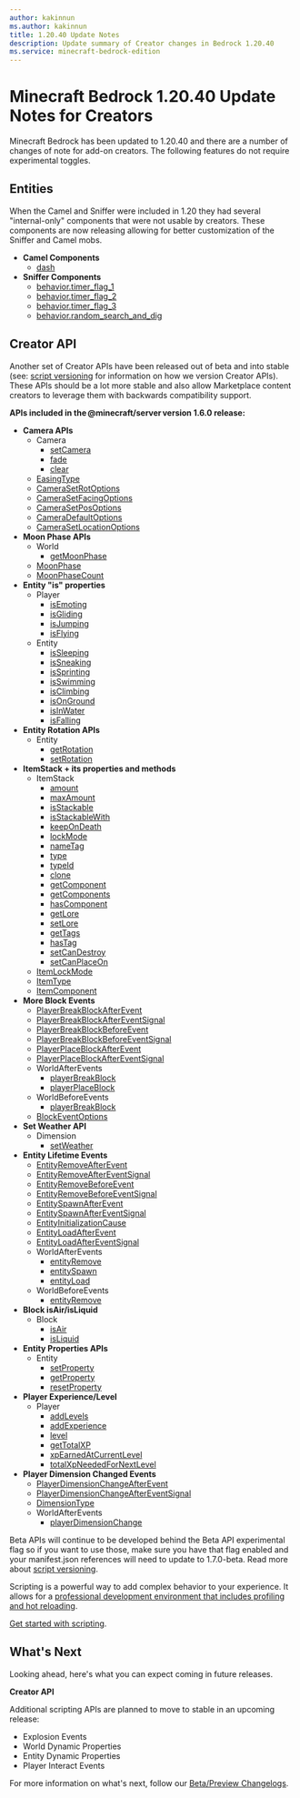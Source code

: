 ```yaml
---
author: kakinnun
ms.author: kakinnun
title: 1.20.40 Update Notes
description: Update summary of Creator changes in Bedrock 1.20.40
ms.service: minecraft-bedrock-edition
---
```

# Minecraft Bedrock 1.20.40 Update Notes for Creators

Minecraft Bedrock has been updated to 1.20.40 and there are a number of changes of note for add-on creators. The following features do not require experimental toggles.

## Entities

When the Camel and Sniffer were included in 1.20 they had several "internal-only" components that were not usable by creators. These components are now releasing allowing for better customization of the Sniffer and Camel mobs.

- **Camel Components**
  - [dash](../Reference/Content/EntityReference/Examples/EntityComponents/minecraftComponent_dash.md)
- **Sniffer Components**
  - [behavior.timer_flag_1](../Reference/Content/EntityReference/Examples/EntityGoals/minecraftBehavior_timer_flag_1.md)
  - [behavior.timer_flag_2](../Reference/Content/EntityReference/Examples/EntityGoals/minecraftBehavior_timer_flag_2.md)
  - [behavior.timer_flag_3](../Reference/Content/EntityReference/Examples/EntityGoals/minecraftBehavior_timer_flag_3.md)
  - [behavior.random_search_and_dig](../Reference/Content/EntityReference/Examples/EntityGoals/minecraftBehavior_random_search_and_dig.md)

## Creator API

Another set of Creator APIs have been released out of beta and into stable (see: [script versioning](ScriptVersioning.md) for information on how we version Creator APIs). These APIs should be a lot more stable and also allow Marketplace content creators to leverage them with backwards compatibility support.

**APIs included in the @minecraft/server version 1.6.0 release:**

- **Camera APIs**
  - Camera
    - [setCamera](../ScriptAPI/minecraft/server/Camera.md#setcamera)
    - [fade](../ScriptAPI/minecraft/server/Camera.md#fade)
    - [clear](../ScriptAPI/minecraft/server/Camera.md#clear)
  - [EasingType](../ScriptAPI/minecraft/server/EasingType.md)
  - [CameraSetRotOptions](../ScriptAPI/minecraft/server/CameraSetRotOptions.md)
  - [CameraSetFacingOptions](../ScriptAPI/minecraft/server/CameraSetFacingOptions.md)
  - [CameraSetPosOptions](../ScriptAPI/minecraft/server/CameraSetPosOptions.md)
  - [CameraDefaultOptions](../ScriptAPI/minecraft/server/CameraDefaultOptions.md)
  - [CameraSetLocationOptions](../ScriptAPI/minecraft/server/CameraSetLocationOptions.md)
- **Moon Phase APIs**   
   - World
     - [getMoonPhase](../ScriptAPI/minecraft/server/World.md#getmoonphase)
   - [MoonPhase](../ScriptAPI/minecraft/server/MoonPhase.md)
   - [MoonPhaseCount](../ScriptAPI/minecraft/server/minecraft-server.md#moonphasecount)
- **Entity "is" properties**
  - Player
    - [isEmoting](../ScriptAPI/minecraft/server/Player.md#isemoting)
    - [isGliding](../ScriptAPI/minecraft/server/Player.md#isgliding)
    - [isJumping](../ScriptAPI/minecraft/server/Player.md#isjumping)
    - [isFlying](../ScriptAPI/minecraft/server/Player.md#isflying)
  - Entity
    - [isSleeping](../ScriptAPI/minecraft/server/Entity.md#issleeping)
    - [isSneaking](../ScriptAPI/minecraft/server/Entity.md#issneaking)
    - [isSprinting](../ScriptAPI/minecraft/server/Entity.md#issprinting)
    - [isSwimming](../ScriptAPI/minecraft/server/Entity.md#isswimming)
    - [isClimbing](../ScriptAPI/minecraft/server/Entity.md#isclimbing)
    - [isOnGround](../ScriptAPI/minecraft/server/Entity.md#isonground)
    - [isInWater](../ScriptAPI/minecraft/server/Entity.md#isinwater)
    - [isFalling](../ScriptAPI/minecraft/server/Entity.md#isfalling)
- **Entity Rotation APIs**
  - Entity
    - [getRotation](../ScriptAPI/minecraft/server/Entity.md#getrotation)
    - [setRotation](../ScriptAPI/minecraft/server/Entity.md#setrotation) 
- **ItemStack + its properties and methods**
  - ItemStack
    - [amount](../ScriptAPI/minecraft/server/ItemStack.md#amount)
    - [maxAmount](../ScriptAPI/minecraft/server/ItemStack.md#maxamount)
    - [isStackable](../ScriptAPI/minecraft/server/ItemStack.md#isstackable)
    - [isStackableWith](../ScriptAPI/minecraft/server/ItemStack.md#isstackablewith)
    - [keepOnDeath](../ScriptAPI/minecraft/server/ItemStack.md#keepondeath)
    - [lockMode](../ScriptAPI/minecraft/server/ItemStack.md#lockmode)
    - [nameTag](../ScriptAPI/minecraft/server/ItemStack.md#nametag)
    - [type](../ScriptAPI/minecraft/server/ItemStack.md#type)
    - [typeId](../ScriptAPI/minecraft/server/ItemStack.md#typeid)
    - [clone](../ScriptAPI/minecraft/server/ItemStack.md#clone)
    - [getComponent](../ScriptAPI/minecraft/server/ItemStack.md#getcomponent)
    - [getComponents](../ScriptAPI/minecraft/server/ItemStack.md#getcomponents)
    - [hasComponent](../ScriptAPI/minecraft/server/ItemStack.md#hascomponent)
    - [getLore](../ScriptAPI/minecraft/server/ItemStack.md#getlore)
    - [setLore](../ScriptAPI/minecraft/server/ItemStack.md#setlore)
    - [getTags](../ScriptAPI/minecraft/server/ItemStack.md#gettags)
    - [hasTag](../ScriptAPI/minecraft/server/ItemStack.md#hastag)
    - [setCanDestroy](../ScriptAPI/minecraft/server/ItemStack.md#setcandestroy)
    - [setCanPlaceOn](../ScriptAPI/minecraft/server/ItemStack.md#setcanplaceon)
  - [ItemLockMode](../ScriptAPI/minecraft/server/ItemLockMode.md)
  - [ItemType](../ScriptAPI/minecraft/server/ItemType.md)
  - [ItemComponent](../ScriptAPI/minecraft/server/ItemComponent.md)
- **More Block Events**
  - [PlayerBreakBlockAfterEvent](../ScriptAPI/minecraft/server/PlayerBreakBlockAfterEvent.md)
  - [PlayerBreakBlockAfterEventSignal](../ScriptAPI/minecraft/server/PlayerBreakBlockAfterEventSignal.md)
  - [PlayerBreakBlockBeforeEvent](../ScriptAPI/minecraft/server/PlayerBreakBlockBeforeEvent.md)
  - [PlayerBreakBlockBeforeEventSignal](../ScriptAPI/minecraft/server/PlayerBreakBlockBeforeEventSignal.md)
  - [PlayerPlaceBlockAfterEvent](../ScriptAPI/minecraft/server/PlayerPlaceBlockAfterEvent.md)
  - [PlayerPlaceBlockAfterEventSignal](../ScriptAPI/minecraft/server/PlayerPlaceBlockAfterEvent.md)
  - WorldAfterEvents
    - [playerBreakBlock](../ScriptAPI/minecraft/server/WorldAfterEvents.md#playerbreakblock)
    - [playerPlaceBlock](../ScriptAPI/minecraft/server/WorldAfterEvents.md#playerplaceblock)
  - WorldBeforeEvents
    - [playerBreakBlock](../ScriptAPI/minecraft/server/WorldBeforeEvents.md#playerbreakblock)
  - [BlockEventOptions](../ScriptAPI/minecraft/server/BlockEventOptions.md)
- **Set Weather API**
  - Dimension
    - [setWeather](../ScriptAPI/minecraft/server/Dimension.md#setweather)
- **Entity Lifetime Events**
  - [EntityRemoveAfterEvent](../ScriptAPI/minecraft/server/EntityRemoveAfterEvent.md)
  - [EntityRemoveAfterEventSignal](../ScriptAPI/minecraft/server/EntityRemoveAfterEventSignal.md)
  - [EntityRemoveBeforeEvent](../ScriptAPI/minecraft/server/EntityRemoveBeforeEvent.md)
  - [EntityRemoveBeforeEventSignal](../ScriptAPI/minecraft/server/EntityRemoveBeforeEventSignal.md)
  - [EntitySpawnAfterEvent](../ScriptAPI/minecraft/server/EntitySpawnAfterEvent.md)
  - [EntitySpawnAfterEventSignal](../ScriptAPI/minecraft/server/EntitySpawnAfterEventSignal.md)
  - [EntityInitializationCause](../ScriptAPI/minecraft/server/EntityInitializationCause.md)
  - [EntityLoadAfterEvent](../ScriptAPI/minecraft/server/EntityLoadAfterEvent.md)
  - [EntityLoadAfterEventSignal](../ScriptAPI/minecraft/server/EntityLoadAfterEventSignal.md)
  - WorldAfterEvents
    - [entityRemove](../ScriptAPI/minecraft/server/WorldAfterEvents.md#entityremove)
    - [entitySpawn](../ScriptAPI/minecraft/server/WorldAfterEvents.md#entityspawn)
    - [entityLoad](../ScriptAPI/minecraft/server/WorldAfterEvents.md#entityload)
  - WorldBeforeEvents
    - [entityRemove](../ScriptAPI/minecraft/server/WorldBeforeEvents.md#entityremove)
- **Block isAir/isLiquid**
  - Block
    - [isAir](../ScriptAPI/minecraft/server/Block.md#isair)
    - [isLiquid](../ScriptAPI/minecraft/server/Block.md#isliquid) 
- **Entity Properties APIs**
  - Entity
    - [setProperty](../ScriptAPI/minecraft/server/Entity.md#setproperty)
    - [getProperty](../ScriptAPI/minecraft/server/Entity.md#getproperty)
    - [resetProperty](../ScriptAPI/minecraft/server/Entity.md#resetproperty)    
- **Player Experience/Level**
  - Player
    - [addLevels](../ScriptAPI/minecraft/server/Player.md#addlevels)
    - [addExperience](../ScriptAPI/minecraft/server/Player.md#addexperience)
    - [level](../ScriptAPI/minecraft/server/Player.md#level)
    - [getTotalXP](../ScriptAPI/minecraft/server/Player.md#gettotalxp)
    - [xpEarnedAtCurrentLevel](../ScriptAPI/minecraft/server/Player.md#xpearnedatcurrentlevel)
    - [totalXpNeededForNextLevel](../ScriptAPI/minecraft/server/Player.md#totalxpneededfornextlevel)
- **Player Dimension Changed Events**
  - [PlayerDimensionChangeAfterEvent](../ScriptAPI/minecraft/server/PlayerDimensionChangeAfterEvent.md)
  - [PlayerDimensionChangeAfterEventSignal](../ScriptAPI/minecraft/server/PlayerDimensionChangeAfterEventSignal.md)
  - [DimensionType](../ScriptAPI/minecraft/server/DimensionType.md)
  - WorldAfterEvents
    - [playerDimensionChange](../ScriptAPI/minecraft/server/WorldAfterEvents.md#playerdimensionchange)
     
Beta APIs will continue to be developed behind the Beta API experimental flag so if you want to use those, make sure you have that flag enabled and your manifest.json references will need to update to 1.7.0-beta. Read more about [script versioning](ScriptVersioning.md).

Scripting is a powerful way to add complex behavior to your experience. It allows for a [professional development environment that includes profiling and hot reloading](./ScriptDeveloperTools.md).

[Get started with scripting](https://aka.ms/startwithmcscript).

## What's Next

Looking ahead, here's what you can expect coming in future releases.

**Creator API**

Additional scripting APIs are planned to move to stable in an upcoming release:
- Explosion Events
- World Dynamic Properties
- Entity Dynamic Properties
- Player Interact Events

For more information on what's next, follow our [Beta/Preview Changelogs](https://feedback.minecraft.net/hc/en-us/sections/360001185332).